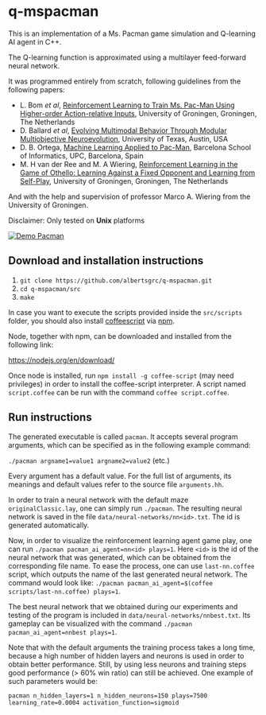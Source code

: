 # q-mspacman

This is an implementation of a Ms. Pacman game simulation and Q-learning AI agent in C++.

The Q-learning function is approximated using a multilayer feed-forward neural network.

It was programmed entirely from scratch, following guidelines from the following
papers:

- L. Bom *et al*, [Reinforcement Learning to Train Ms. Pac-Man Using Higher-order Action-relative Inputs](https://repositories.lib.utexas.edu/bitstream/handle/2152/25046/SCHRUM-DISSERTATION-2014.pdf?sequence=1&isAllowed=y), University of Groningen, Groningen, The Netherlands
- D. Ballard *et al*, [Evolving Multimodal Behavior Through Modular Multiobjective Neuroevolution](https://repositories.lib.utexas.edu/bitstream/handle/2152/25046/SCHRUM-DISSERTATION-2014.pdf?sequence=1&isAllowed=y), University of Texas, Austin, USA
- D. B. Ortega, [Machine Learning Applied to Pac-Man](http://upcommons.upc.edu/bitstream/handle/2099.1/26448/108745.pdf?sequence=1), Barcelona School of Informatics, UPC, Barcelona, Spain
- M. H van der Ree and M. A Wiering, [Reinforcement Learning in the Game of Othello: Learning Against a Fixed Opponent and Learning from Self-Play](https://www.researchgate.net/publication/236645828_Reinforcement_Learning_in_the_Game_of_Othello_Learning_Against_a_Fixed_Opponent_and_Learning_from_Self-Play), University of Groningen, Groningen, The Netherlands

And with the help and supervision of professor Marco A. Wiering from the
University of Groningen.

Disclaimer: Only tested on **Unix** platforms

[![Demo Pacman](https://j.gifs.com/pgqyp1.gif)](https://www.youtube.com/watch?v=Wcs1dmcgvKY)

## Download and installation instructions

1. `git clone https://github.com/albertsgrc/q-mspacman.git`
2. `cd q-mspacman/src`
3. `make`

In case you want to execute the scripts provided inside the `src/scripts` folder,
you should also install [coffeescript](http://coffeescript.org/) via [npm](https://www.npmjs.com/).

Node, together with npm, can be downloaded and installed from the following link:

https://nodejs.org/en/download/

Once node is installed, run `npm install -g coffee-script` (may need privileges)
in order to install the coffee-script interpreter. A script named `script.coffee`
can be run with the command `coffee script.coffee`.

## Run instructions

The generated executable is called `pacman`. It accepts several program arguments,
which can be specified as in the following example command:

`./pacman argname1=value1 argname2=value2` (etc.)

Every argument has a default value. For the full list of arguments, its meanings
and default values refer to the source file `arguments.hh`.

In order to train a neural network with the default maze `originalClassic.lay`,
one can simply run `./pacman`. The resulting neural network is saved in the file
`data/neural-networks/nn<id>.txt`. The id is generated automatically.

Now, in order to visualize the reinforcement learning agent game play, one can
run `./pacman pacman_ai_agent=nn<id> plays=1`. Here `<id>` is the id of the
neural network that was generated, which can be obtained from the corresponding
file name. To ease the process, one can use `last-nn.coffee` script,
which outputs the name of the last generated neural network. The command would look like:
`./pacman pacman_ai_agent=$(coffee scripts/last-nn.coffee) plays=1`.

The best neural network that we obtained during our experiments and testing of the program is included in `data/neural-networks/nnbest.txt`. Its gameplay can be visualized with the command `./pacman pacman_ai_agent=nnbest plays=1`.

Note that with the default arguments the training process takes a long time, because a high number of hidden layers and neurons is used in order to obtain better performance. Still, by using less neurons and training steps good performance (> 60% win ratio) can still be achieved. One example of such parameters would be:

`pacman n_hidden_layers=1 n_hidden_neurons=150 plays=7500 learning_rate=0.0004 activation_function=sigmoid`
